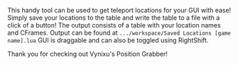 This handy tool can be used to get teleport locations for your GUI with ease!
Simply save your locations to the table and write the table to a file with a click of a button!
The output consists of a table with your location names and CFrames.
Output can be found at `.../workspace/Saved Locations [game name].lua`
GUI is draggable and can also be toggled using RightShift.

Thank you for checking out Vynixu's Position Grabber!
